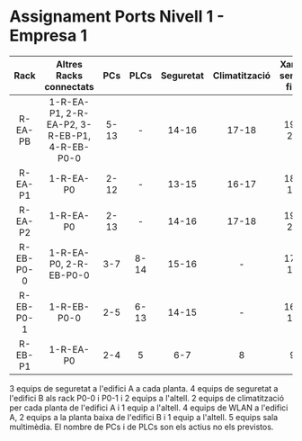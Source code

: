 # Assignament Ports Nivell 1 - Empresa 1
|    Rack   |                 Altres Racks connectats      |  PCs | PLCs | Seguretat | Climatització | Xarxa sense fils |          Extra          |
|:---------:|:--------------------------------------------:|:----:|:----:|:---------:|:-------------:|:----------------:|:-----------------------:|
| R-EA-PB   | 1-R-EA-P1, 2-R-EA-P2, 3-R-EB-P1, 4-R-EB-P0-0 | 5-13 |   -  |   14-16   |     17-18     |       19-22      | 23-27 (Sala multimèdia) |
| R-EA-P1   | 1-R-EA-P0                                    | 2-12 |   -  |   13-15   |     16-17     |       18-19      |            -            |
| R-EA-P2   | 1-R-EA-P0                                    | 2-13 |   -  |   14-16   |     17-18     |       19-20      |            -            |
| R-EB-P0-0 | 1-R-EA-P0, 2-R-EB-P0-0                       |  3-7 | 8-14 |   15-16   |       -       |       17-18      |            -            |
| R-EB-P0-1 | 1-R-EB-P0-0                                  |  2-5 | 6-13 |   14-15   |       -       |       16-17      |            -            |
| R-EB-P1   | 1-R-EA-P0                                    |  2-4 |   5  |    6-7    |       8       |         9        |            -            |

3 equips de seguretat a l'edifici A a cada planta.
4 equips de seguretat a l'edifici B als rack P0-0 i P0-1 i 2 equips a l'altell.
2 equips de climatització per cada planta de l'edifici A i 1 equip a l'altell.
4 equips de WLAN a l'edifici A, 2 equips a la planta baixa de l'edifici B i 1 equip a l'altell.
5 equips sala multimèdia.
El nombre de PCs i de PLCs son els actius no els previstos.
